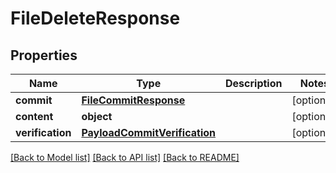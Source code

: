 # FileDeleteResponse

## Properties
Name | Type | Description | Notes
------------ | ------------- | ------------- | -------------
**commit** | [**FileCommitResponse**](FileCommitResponse.md) |  | [optional]
**content** | **object** |  | [optional]
**verification** | [**PayloadCommitVerification**](PayloadCommitVerification.md) |  | [optional]

[[Back to Model list]](../README.md#documentation-for-models) [[Back to API list]](../README.md#documentation-for-api-endpoints) [[Back to README]](../README.md)


